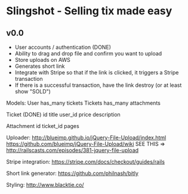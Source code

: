 # Slingshot - Selling tix made easy

## v0.0

* User accounts / authentication (DONE)
* Ability to drag and drop file and confirm you want to upload
* Store uploads on AWS
* Generates short link
* Integrate with Stripe so that if the link is clicked, it triggers a Stripe transaction
* If there is a successful transaction, have the link destroy (or at least show "SOLD")


Models:
User has_many tickets
Tickets has_many attachments

Ticket (DONE)
  id
  title
  user_id
  price
  description

Attachment
  id
  ticket_id
  pages



Uploader:
http://blueimp.github.io/jQuery-File-Upload/index.html
https://github.com/blueimp/jQuery-File-Upload/wiki
SEE THIS => http://railscasts.com/episodes/381-jquery-file-upload

Stripe integration:
https://stripe.com/docs/checkout/guides/rails

Short link generator:
https://github.com/philnash/bitly

Styling:
http://www.blacktie.co/